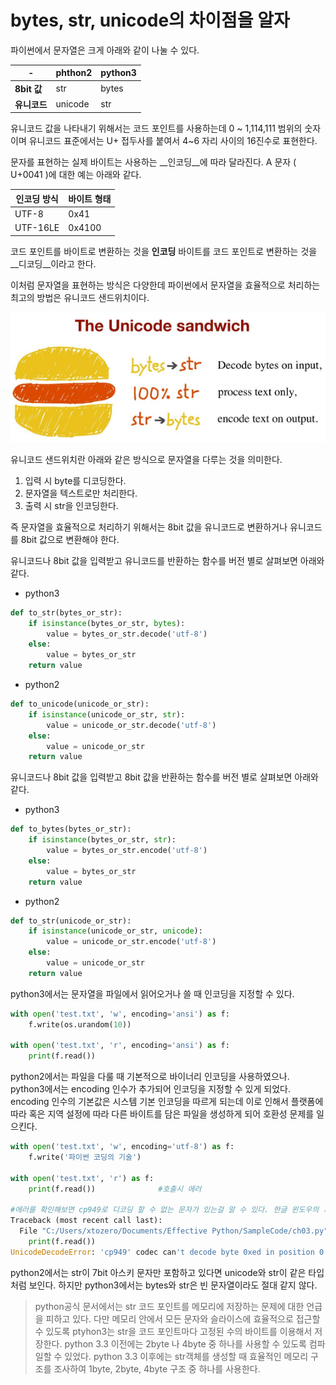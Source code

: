 # bytes, str, unicode의 차이점을 알자

파이썬에서 문자열은 크게 아래와 같이 나눌 수 있다.

-|__phthon2__ |__python3__
-------------|--------|--------
__8bit 값__  |str     |bytes
__유니코드__  |unicode |str

유니코드 값을 나타내기 위해서는 코드 포인트를 사용하는데 0 ~ 1,114,111 범위의 숫자이며 유니코드 표준에서는 U+ 접두사를 붙여서 4~6 자리 사이의 16진수로 표현한다.

문자를 표현하는 실제 바이트는 사용하는 __인코딩__에 따라 달라진다. A 문자 ( U+0041 )에 대한 예는 아래와 같다.

인코딩 방식|바이트 형태|
----------|---------|
UTF-8     |0x41
UTF-16LE  |0x4100

코드 포인트를 바이트로 변환하는 것을 __인코딩__ 바이트를 코드 포인트로 변환하는 것을 __디코딩__이라고 한다.

이처럼 문자열을 표현하는 방식은 다양한데 파이썬에서 문자열을 효율적으로 처리하는 최고의 방법은 유니코드 샌드위치이다.

![유니코드 샌드위치](../Images/UnicodeSandwich.png)

유니코드 샌드위치란 아래와 같은 방식으로 문자열을 다루는 것을 의미한다.

1. 입력 시 byte를 디코딩한다.
2. 문자열을 텍스트로만 처리한다.
3. 출력 시 str을 인코딩한다.

즉 문자열을 효율적으로 처리하기 위해서는 8bit 값을 유니코드로 변환하거나 유니코드를 8bit 값으로 변환해야 한다.

유니코드나 8bit 값을 입력받고 유니코드를 반환하는 함수를 버전 별로 살펴보면 아래와 같다.
* python3
```py
def to_str(bytes_or_str):
    if isinstance(bytes_or_str, bytes):
        value = bytes_or_str.decode('utf-8')
    else:
        value = bytes_or_str
    return value
```

* python2
```py
def to_unicode(unicode_or_str):
    if isinstance(unicode_or_str, str):
        value = unicode_or_str.decode('utf-8')
    else:
        value = unicode_or_str
    return value
```

유니코드나 8bit 값을 입력받고 8bit 값을 반환하는 함수를 버전 별로 살펴보면 아래와 같다.
* python3
```py
def to_bytes(bytes_or_str):
    if isinstance(bytes_or_str, str):
        value = bytes_or_str.encode('utf-8')
    else:
        value = bytes_or_str
    return value
```

* python2
```py
def to_str(unicode_or_str):
    if isinstance(unicode_or_str, unicode):
        value = unicode_or_str.encode('utf-8')
    else:
        value = unicode_or_str
    return value
```

python3에서는 문자열을 파일에서 읽어오거나 쓸 때 인코딩을 지정할 수 있다.
```py
with open('test.txt', 'w', encoding='ansi') as f:
    f.write(os.urandom(10))

with open('test.txt', 'r', encoding='ansi') as f:
    print(f.read())
```

python2에서는 파일을 다룰 때 기본적으로 바이너리 인코딩을 사용하였으나. python3에서는 encoding 인수가 추가되어 인코딩을 지정할 수 있게 되었다.
encoding 인수의 기본값은 시스템 기본 인코딩을 따르게 되는데 이로 인해서 플랫폼에 따라 혹은 지역 설정에 따라 다른 바이트를 담은 파일을 생성하게 되어 호환성 문제를 일으킨다.
```py
with open('test.txt', 'w', encoding='utf-8') as f:
    f.write('파이썬 코딩의 기술')

with open('test.txt', 'r') as f:
    print(f.read())              #호출시 에러

#에러를 확인해보면 cp949로 디코딩 할 수 없는 문자가 있는걸 알 수 있다. 한글 윈도우의 기본 인코딩이 cp949인 것을 알 수 있다.
Traceback (most recent call last):
  File "C:/Users/xtozero/Documents/Effective Python/SampleCode/ch03.py", line 28, in <module>
    print(f.read())
UnicodeDecodeError: 'cp949' codec can't decode byte 0xed in position 0: illegal multibyte sequence
```

python2에서는 str이 7bit 아스키 문자만 포함하고 있다면 unicode와 str이 같은 타입처럼 보인다.
하지만 python3에서는 bytes와 str은 빈 문자열이라도 절대 같지 않다.
> python공식 문서에서는 str 코드 포인트를 메모리에 저장하는 문제에 대한 언급을 피하고 있다.
다만 메모리 안에서 모든 문자와 슬라이스에 효율적으로 접근할 수 있도록 ptyhon3는 str을 코드 포인트마다 고정된 수의 바이트를 이용해서 저장한다.
python 3.3 이전에는 2byte 나 4byte 중 하나를 사용할 수 있도록 컴파일할 수 있었다.
python 3.3 이후에는 str객체를 생성할 때 효율적인 메모리 구조를 조사하여 1byte, 2byte, 4byte 구조 중 하나를 사용한다.
